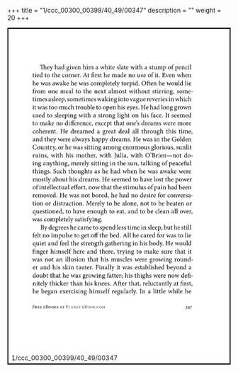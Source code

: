 +++
title = "1/ccc_00300_00399/40_49/00347"
description = ""
weight = 20
+++

<table style="border:2px solid black;max-width:800px;max-height:800px;" 
><tr><td>
<img class="center-fit-jpg"
src="/jpg_/out_jpg_1984__347.jpg">
1/ccc_00300_00399/40_49/00347
</img></td></tr></table>
